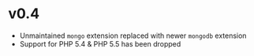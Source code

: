 v0.4
====

* Unmaintained `mongo` extension replaced with newer `mongodb` extension
* Support for PHP 5.4 & PHP 5.5 has been dropped
